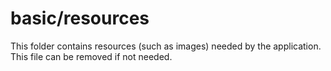 # basic/resources

This folder contains resources (such as images) needed by the application. This file can
be removed if not needed.

